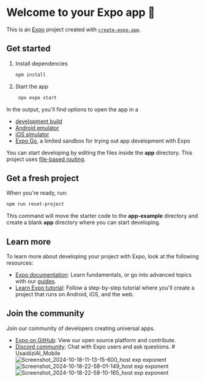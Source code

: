 # Welcome to your Expo app 👋

This is an [Expo](https://expo.dev) project created with [`create-expo-app`](https://www.npmjs.com/package/create-expo-app).

## Get started

1. Install dependencies

   ```bash
   npm install
   ```

2. Start the app

   ```bash
    npx expo start
   ```

In the output, you'll find options to open the app in a

- [development build](https://docs.expo.dev/develop/development-builds/introduction/)
- [Android emulator](https://docs.expo.dev/workflow/android-studio-emulator/)
- [iOS simulator](https://docs.expo.dev/workflow/ios-simulator/)
- [Expo Go](https://expo.dev/go), a limited sandbox for trying out app development with Expo

You can start developing by editing the files inside the **app** directory. This project uses [file-based routing](https://docs.expo.dev/router/introduction).

## Get a fresh project

When you're ready, run:

```bash
npm run reset-project
```

This command will move the starter code to the **app-example** directory and create a blank **app** directory where you can start developing.

## Learn more

To learn more about developing your project with Expo, look at the following resources:

- [Expo documentation](https://docs.expo.dev/): Learn fundamentals, or go into advanced topics with our [guides](https://docs.expo.dev/guides).
- [Learn Expo tutorial](https://docs.expo.dev/tutorial/introduction/): Follow a step-by-step tutorial where you'll create a project that runs on Android, iOS, and the web.

## Join the community

Join our community of developers creating universal apps.

- [Expo on GitHub](https://github.com/expo/expo): View our open source platform and contribute.
- [Discord community](https://chat.expo.dev): Chat with Expo users and ask questions.
#   U s a i d i z i A I _ M o b i l e 
![Screenshot_2024-10-18-11-13-15-600_host exp exponent](https://github.com/user-attachments/assets/8d0971ac-0bee-4d7f-aba1-430323336b20)
![Screenshot_2024-10-18-22-58-01-149_host exp exponent](https://github.com/user-attachments/assets/b4147137-b897-4a33-a3f3-68a7f7b201eb)
![Screenshot_2024-10-18-22-58-10-165_host exp exponent](https://github.com/user-attachments/assets/4a28b5e1-c668-44b0-878f-e60f64ece7f9)

 
 

